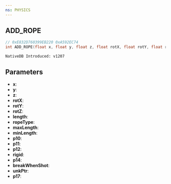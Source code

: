```yaml
---
ns: PHYSICS
---
```

## ADD_ROPE

```c
// 0xE832D760399EB220 0xA592EC74
int ADD_ROPE(float x, float y, float z, float rotX, float rotY, float rotZ, float length, int ropeType, float maxLength, float minLength, BOOL p10, BOOL p11, BOOL p12, BOOL rigid, float p14, BOOL breakWhenShot, Any* unkPtr, BOOL p17);
```

```
NativeDB Introduced: v1207
```

## Parameters
* **x**:
* **y**:
* **z**:
* **rotX**:
* **rotY**:
* **rotZ**:
* **length**:
* **ropeType**:
* **maxLength**:
* **minLength**:
* **p10**:
* **p11**:
* **p12**:
* **rigid**:
* **p14**:
* **breakWhenShot**:
* **unkPtr**:
* **p17**:
